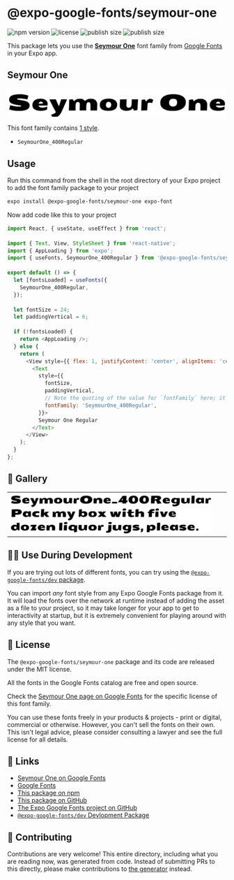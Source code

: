# @expo-google-fonts/seymour-one

![npm version](https://flat.badgen.net/npm/v/@expo-google-fonts/seymour-one)
![license](https://flat.badgen.net/github/license/expo/google-fonts)
![publish size](https://flat.badgen.net/packagephobia/install/@expo-google-fonts/seymour-one)
![publish size](https://flat.badgen.net/packagephobia/publish/@expo-google-fonts/seymour-one)

This package lets you use the [**Seymour One**](https://fonts.google.com/specimen/Seymour+One) font family from [Google Fonts](https://fonts.google.com/) in your Expo app.

## Seymour One

![Seymour One](./font-family.png)

This font family contains [1 style](#-gallery).

- `SeymourOne_400Regular`

## Usage

Run this command from the shell in the root directory of your Expo project to add the font family package to your project
```sh
expo install @expo-google-fonts/seymour-one expo-font
```

Now add code like this to your project
```js
import React, { useState, useEffect } from 'react';

import { Text, View, StyleSheet } from 'react-native';
import { AppLoading } from 'expo';
import { useFonts, SeymourOne_400Regular } from '@expo-google-fonts/seymour-one';

export default () => {
  let [fontsLoaded] = useFonts({
    SeymourOne_400Regular,
  });

  let fontSize = 24;
  let paddingVertical = 6;

  if (!fontsLoaded) {
    return <AppLoading />;
  } else {
    return (
      <View style={{ flex: 1, justifyContent: 'center', alignItems: 'center' }}>
        <Text
          style={{
            fontSize,
            paddingVertical,
            // Note the quoting of the value for `fontFamily` here; it expects a string!
            fontFamily: 'SeymourOne_400Regular',
          }}>
          Seymour One Regular
        </Text>
      </View>
    );
  }
};

```

## 🔡 Gallery


||||
|-|-|-|
|![SeymourOne_400Regular](./SeymourOne_400Regular.ttf.png)||||


## 👩‍💻 Use During Development

If you are trying out lots of different fonts, you can try using the [`@expo-google-fonts/dev` package](https://github.com/expo/google-fonts/tree/master/font-packages/dev#readme).

You can import *any* font style from any Expo Google Fonts package from it. It will load the fonts
over the network at runtime instead of adding the asset as a file to your project, so it may take longer
for your app to get to interactivity at startup, but it is extremely convenient
for playing around with any style that you want.

## 📖 License

The `@expo-google-fonts/seymour-one` package and its code are released under the MIT license.

All the fonts in the Google Fonts catalog are free and open source.

Check the [Seymour One page on Google Fonts](https://fonts.google.com/specimen/Seymour+One) for the specific license of this font family.

You can use these fonts freely in your products & projects - print or digital, commercial or otherwise. However, you can't sell the fonts on their own. This isn't legal advice, please consider consulting a lawyer and see the full license for all details.

## 🔗 Links

- [Seymour One on Google Fonts](https://fonts.google.com/specimen/Seymour+One)
- [Google Fonts](https://fonts.google.com/)
- [This package on npm](https://www.npmjs.com/package/@expo-google-fonts/seymour-one)
- [This package on GitHub](https://github.com/expo/google-fonts/tree/master/font-packages/seymour-one)
- [The Expo Google Fonts project on GitHub](https://github.com/expo/google-fonts)
- [`@expo-google-fonts/dev` Devlopment Package](https://github.com/expo/google-fonts/tree/master/font-packages/dev)

## 🤝 Contributing

Contributions are very welcome! This entire directory, including what you are reading now, was generated from code. Instead of submitting PRs to this directly, please make contributions to [the generator](https://github.com/expo/google-fonts/tree/master/packages/generator) instead.

